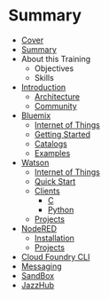 # Summary

* [Cover](README.md)
* [Summary](SUMMARY.md)
* About this Training
   * Objectives
   * Skills
* [Introduction](documentation/Introduction.md)
   * [Architecture](documentation/Architecture.md)
   * [Community](documentation/Community.md)
* [Bluemix](documentation/Bluemix.md)
   * [Internet of Things](documentation/InternetOfThings.md)
   * [Getting Started](documentation/BluemixGettingStarted.md)
   * [Catalogs](documentation/IBMBlueMixCatalogs.md)
   * [Examples](documentation/BlueMixExamples.md)
* [Watson](documentation/Watson.md)
   * [Internet of Things](documentation/WatsonInternetOfThings.md)
   * [Quick Start](documentation/QuickStart.md)
   * [Clients](documentation/WatsonClients.md)
       * [C](documentation/WatsonClientsC.md)
       * [Python](documentation/WatsonClientsPython.md)
   * [Projects](documentation/WatsonProjects.md)
* [NodeRED](documentation/NodeRED.md)
   * [Installation](documentation/NodeRedInstallation.md)
   * [Projects](documentation/NodeRedProjects.md)
* [Cloud Foundry CLI](documentation/CloudFoundryCli.md)
* [Messaging](documentation/Messaging.md)
* [SandBox](documentation/Sandbox.md)
* [JazzHub](documentation/JazzHub.md)

